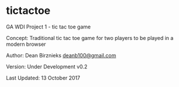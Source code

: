 # tictactoe
GA WDI Project 1 - tic tac toe game

Concept:
Traditional tic tac toe game for two players to be played in a modern browser

Author: Dean Birznieks  deanb100@gmail.com

Version: Under Development v0.2

Last Updated: 13 October 2017
